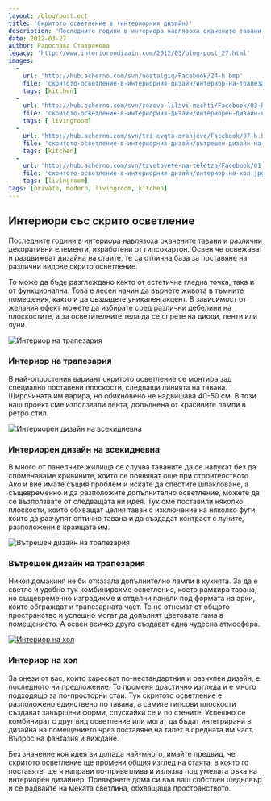 ```yaml
---
layout: /blog/post.ect
title: 'Скритото осветление в (интериорния дизайн)'
description: 'Последните години в интериора навлязоха окачените тавани и различни декоративни елементи, изработени от гипсокартон. Освен че освежават и раздвижват дизайна на стаите, те са отлична база за поставяне на различни видове скрито осветление.'
date: 2012-03-27
author: Радослава Ставракова
legacy: 'http://www.interiorendizain.com/2012/03/blog-post_27.html'
images:
  -
    url: 'http://hub.acherno.com/svn/nostalgiq/Facebook/24-h.bmp'
    file: 'скритото-осветление-в-интериорния-дизайн/интериор-на-трапезария.jpg'
    tags: [kitchen]
  -
    url: 'http://hub.acherno.com/svn/rozovo-lilavi-mechti/Facebook/03-h.jpg'
    file: 'скритото-осветление-в-интериорния-дизайн/интериорен-дизайн-на-всекидневна.jpg'
    tags: [ livingroom]
  -
    url: 'http://hub.acherno.com/svn/tri-cvqta-oranjevo/Facebook/07-h.bmp'
    file: 'скритото-осветление-в-интериорния-дизайн/вътрешен-дизайн-на-трапезария.jpg'
    tags: [kitchen]
  -
    url: 'http://hub.acherno.com/svn/tzvetovete-na-teletza/Facebook/01.8-h.jpg'
    file: 'скритото-осветление-в-интериорния-дизайн/интериор-на-хол.jpg'
    tags: [livingroom]
tags: [private, modern, livingroom, kitchen]
---
```

## Интериори със **скрито осветление**
Последните години в интериора навлязоха окачените тавани и различни декоративни елементи, изработени от гипсокартон. Освен че освежават и раздвижват дизайна на стаите, те са отлична база за поставяне на различни видове скрито осветление.

То може да бъде разглеждано както от естетична гледна точка, така и от функционална. Това е лесен начин да върнете живота в тъмните помещения, както и да създадете уникален акцент. В зависимост от желания ефект можете да избирате сред различни дебелини на плоскостите, а за осветителните тела да се спрете на диоди, ленти или луни.

![Интериор на трапезария](скритото-осветление-в-интериорния-дизайн/интериор-на-трапезария.jpg)
### Интериор на **трапезария**

В най-опростения вариант скритото осветление се монтира зад специално поставени плоскости, следващи линията на тавана. Широчината им варира, но обикновено не надвишава 40-50 см. В този наш проект сме използвали лента, допълнена от красивите лампи в ретро стил.

![Интериорен дизайн на всекидневна](скритото-осветление-в-интериорния-дизайн/интериорен-дизайн-на-всекидневна.jpg)
### Интериорен дизайн на **всекидневна**

В много от панелните жилища се случва таваните да се напукат без да споменаваме кривините, които се появяват още при строителството. Ако и вие имате същия проблем и искате да спестите шпакловане, а същевременно и да разположите допълнително осветление, можете да се възползвате от следващата ни идея. Тук сме поставили няколко плоскости, които обхващат целия таван с изключение на няколко фуги, които да разчупят оптично тавана и да създадат контраст с луните, разположени в краищата им.

![Вътрешен дизайн на трапезария](скритото-осветление-в-интериорния-дизайн/вътрешен-дизайн-на-трапезария.jpg)
### Вътрешен дизайн на **трапезария**

Никоя домакиня не би отказала допълнително лампи в кухнята. За да е светло и удобно тук комбинирахме осветление, което рамкира тавана, но същевременно изградихме и отделни панели под формата на арки, които обграждат и трапезарната част. Те не отнемат от общото пространство и успешно могат да допълнят цветовата гама в помещението. А освен всичко друго създават една чудесна атмосфера.

[![Интериор на хол](скритото-осветление-в-интериорния-дизайн/интериор-на-хол.jpg)](http://acherno.bg/интериорен-дизайн/апартамент/цветовете-на-телеца/обзавеждане.html)
### Интериор на **хол**

За онези от вас, които харесват по-нестандартния и разчупен дизайн, е последното ни предложение. То променя драстично изгледа и е много подходящо за по-просторни стаи. Тук скритото осветление е разположено единствено по тавана, а самите гипсови плоскости създават завършени форми, спускайки се и по стените. Успешно се комбинират с друг вид осветление или могат да бъдат интегрирани в дизайна на помещението чрез поставяне на тапет в средната им част. Въпрос на фантазия и виждане.


Без значение коя идея ви допада най-много, имайте предвид, че скритото осветление ще промени общия изглед на стаята, в която го поставяте, ще я направи по-приветлива и излязла под умелата ръка на интериорен дизайнер. Превърнете дома си във ваш собствен шедьовър и се радвайте на меката светлина, обхващаща пространството.

